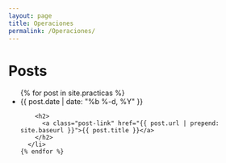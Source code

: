 ```yaml
---
layout: page
title: Operaciones
permalink: /Operaciones/
---
```

<h1 class="page-heading">Posts</h1>

  <ul class="post-list">
    {% for post in site.practicas %}
      <li>
        <span class="post-meta">{{ post.date | date: "%b %-d, %Y" }}</span>

        <h2>
          <a class="post-link" href="{{ post.url | prepend: site.baseurl }}">{{ post.title }}</a>
        </h2>
      </li>
    {% endfor %}
  </ul>